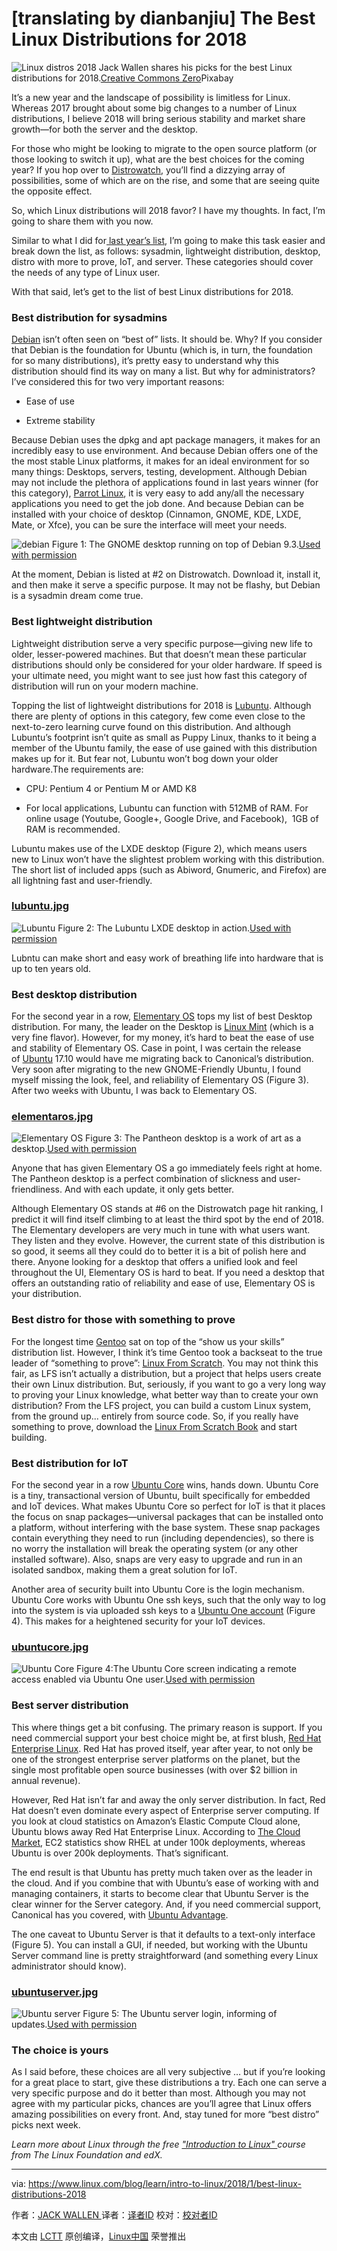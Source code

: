 [translating by dianbanjiu] The Best Linux Distributions for 2018
============================================================

![Linux distros 2018](https://www.linux.com/sites/lcom/files/styles/rendered_file/public/linux-distros-2018.jpg?itok=Z8sdx4Zu "Linux distros 2018")
Jack Wallen shares his picks for the best Linux distributions for 2018.[Creative Commons Zero][6]Pixabay

It’s a new year and the landscape of possibility is limitless for Linux. Whereas 2017 brought about some big changes to a number of Linux distributions, I believe 2018 will bring serious stability and market share growth—for both the server and the desktop.

For those who might be looking to migrate to the open source platform (or those looking to switch it up), what are the best choices for the coming year? If you hop over to [Distrowatch][14], you’ll find a dizzying array of possibilities, some of which are on the rise, and some that are seeing quite the opposite effect.

So, which Linux distributions will 2018 favor? I have my thoughts. In fact, I’m going to share them with you now.

Similar to what I did for[ last year’s list][15], I’m going to make this task easier and break down the list, as follows: sysadmin, lightweight distribution, desktop, distro with more to prove, IoT, and server. These categories should cover the needs of any type of Linux user.

With that said, let’s get to the list of best Linux distributions for 2018.

### Best distribution for sysadmins

[Debian][16] isn’t often seen on “best of” lists. It should be. Why? If you consider that Debian is the foundation for Ubuntu (which is, in turn, the foundation for so many distributions), it’s pretty easy to understand why this distribution should find its way on many a list. But why for administrators? I’ve considered this for two very important reasons:

*   Ease of use

*   Extreme stability

Because Debian uses the dpkg and apt package managers, it makes for an incredibly easy to use environment. And because Debian offers one of the the most stable Linux platforms, it makes for an ideal environment for so many things: Desktops, servers, testing, development. Although Debian may not include the plethora of applications found in last years winner (for this category), [Parrot Linux][17], it is very easy to add any/all the necessary applications you need to get the job done. And because Debian can be installed with your choice of desktop (Cinnamon, GNOME, KDE, LXDE, Mate, or Xfce), you can be sure the interface will meet your needs.


![debian](https://www.linux.com/sites/lcom/files/styles/rendered_file/public/debian.jpg?itok=XkHHG692 "debian")
Figure 1: The GNOME desktop running on top of Debian 9.3.[Used with permission][1]

At the moment, Debian is listed at #2 on Distrowatch. Download it, install it, and then make it serve a specific purpose. It may not be flashy, but Debian is a sysadmin dream come true.

### Best lightweight distribution

Lightweight distribution serve a very specific purpose—giving new life to older, lesser-powered machines. But that doesn’t mean these particular distributions should only be considered for your older hardware. If speed is your ultimate need, you might want to see just how fast this category of distribution will run on your modern machine.

Topping the list of lightweight distributions for 2018 is [Lubuntu][18]. Although there are plenty of options in this category, few come even close to the next-to-zero learning curve found on this distribution. And although Lubuntu’s footprint isn’t quite as small as Puppy Linux, thanks to it being a member of the Ubuntu family, the ease of use gained with this distribution makes up for it. But fear not, Lubuntu won’t bog down your older hardware.The requirements are:

*   CPU: Pentium 4 or Pentium M or AMD K8

*   For local applications, Lubuntu can function with 512MB of RAM. For online usage (Youtube, Google+, Google Drive, and Facebook),  1GB of RAM is recommended.

Lubuntu makes use of the LXDE desktop (Figure 2), which means users new to Linux won’t have the slightest problem working with this distribution. The short list of included apps (such as Abiword, Gnumeric, and Firefox) are all lightning fast and user-friendly.

### [lubuntu.jpg][8]

![Lubuntu](https://www.linux.com/sites/lcom/files/styles/rendered_file/public/lubuntu_2.jpg?itok=BkTnh7hU "Lubuntu")
Figure 2: The Lubuntu LXDE desktop in action.[Used with permission][2]

Lubntu can make short and easy work of breathing life into hardware that is up to ten years old.

### Best desktop distribution

For the second year in a row, [Elementary OS][19] tops my list of best Desktop distribution. For many, the leader on the Desktop is [Linux Mint][20] (which is a very fine flavor). However, for my money, it’s hard to beat the ease of use and stability of Elementary OS. Case in point, I was certain the release of [Ubuntu][21] 17.10 would have me migrating back to Canonical’s distribution. Very soon after migrating to the new GNOME-Friendly Ubuntu, I found myself missing the look, feel, and reliability of Elementary OS (Figure 3). After two weeks with Ubuntu, I was back to Elementary OS.

### [elementaros.jpg][9]

![Elementary OS](https://www.linux.com/sites/lcom/files/styles/rendered_file/public/elementaros.jpg?itok=SRZC2vkg "Elementary OS")
Figure 3: The Pantheon desktop is a work of art as a desktop.[Used with permission][3]

Anyone that has given Elementary OS a go immediately feels right at home. The Pantheon desktop is a perfect combination of slickness and user-friendliness. And with each update, it only gets better.

Although Elementary OS stands at #6 on the Distrowatch page hit ranking, I predict it will find itself climbing to at least the third spot by the end of 2018\. The Elementary developers are very much in tune with what users want. They listen and they evolve. However, the current state of this distribution is so good, it seems all they could do to better it is a bit of polish here and there. Anyone looking for a desktop that offers a unified look and feel throughout the UI, Elementary OS is hard to beat. If you need a desktop that offers an outstanding ratio of reliability and ease of use, Elementary OS is your distribution.

### Best distro for those with something to prove

For the longest time [Gentoo][22] sat on top of the “show us your skills” distribution list. However, I think it’s time Gentoo took a backseat to the true leader of “something to prove”: [Linux From Scratch][23]. You may not think this fair, as LFS isn’t actually a distribution, but a project that helps users create their own Linux distribution. But, seriously, if you want to go a very long way to proving your Linux knowledge, what better way than to create your own distribution? From the LFS project, you can build a custom Linux system, from the ground up... entirely from source code. So, if you really have something to prove, download the [Linux From Scratch Book][24] and start building.

### Best distribution for IoT

For the second year in a row [Ubuntu Core][25] wins, hands down. Ubuntu Core is a tiny, transactional version of Ubuntu, built specifically for embedded and IoT devices. What makes Ubuntu Core so perfect for IoT is that it places the focus on snap packages—universal packages that can be installed onto a platform, without interfering with the base system. These snap packages contain everything they need to run (including dependencies), so there is no worry the installation will break the operating system (or any other installed software). Also, snaps are very easy to upgrade and run in an isolated sandbox, making them a great solution for IoT.

Another area of security built into Ubuntu Core is the login mechanism. Ubuntu Core works with Ubuntu One ssh keys, such that the only way to log into the system is via uploaded ssh keys to a [Ubuntu One account][26] (Figure 4). This makes for a heightened security for your IoT devices.

### [ubuntucore.jpg][10]

![ Ubuntu Core](https://www.linux.com/sites/lcom/files/styles/rendered_file/public/ubuntucore.jpg?itok=Ydfq8NKH " Ubuntu Core")
Figure 4:The Ubuntu Core screen indicating a remote access enabled via Ubuntu One user.[Used with permission][4]

### Best server distribution

This where things get a bit confusing. The primary reason is support. If you need commercial support your best choice might be, at first blush, [Red Hat Enterprise Linux][27]. Red Hat has proved itself, year after year, to not only be one of the strongest enterprise server platforms on the planet, but the single most profitable open source businesses (with over $2 billion in annual revenue).

However, Red Hat isn’t far and away the only server distribution. In fact, Red Hat doesn’t even dominate every aspect of Enterprise server computing. If you look at cloud statistics on Amazon’s Elastic Compute Cloud alone, Ubuntu blows away Red Hat Enterprise Linux. According to [The Cloud Market][28], EC2 statistics show RHEL at under 100k deployments, whereas Ubuntu is over 200k deployments. That’s significant.

The end result is that Ubuntu has pretty much taken over as the leader in the cloud. And if you combine that with Ubuntu’s ease of working with and managing containers, it starts to become clear that Ubuntu Server is the clear winner for the Server category. And, if you need commercial support, Canonical has you covered, with [Ubuntu Advantage][29].

The one caveat to Ubuntu Server is that it defaults to a text-only interface (Figure 5). You can install a GUI, if needed, but working with the Ubuntu Server command line is pretty straightforward (and something every Linux administrator should know).

### [ubuntuserver.jpg][11]

![Ubuntu server](https://www.linux.com/sites/lcom/files/styles/rendered_file/public/ubuntuserver_1.jpg?itok=qtFSUlee "Ubuntu server")
Figure 5: The Ubuntu server login, informing of updates.[Used with permission][5]

### The choice is yours

As I said before, these choices are all very subjective … but if you’re looking for a great place to start, give these distributions a try. Each one can serve a very specific purpose and do it better than most. Although you may not agree with my particular picks, chances are you’ll agree that Linux offers amazing possibilities on every front. And, stay tuned for more “best distro” picks next week.

 _Learn more about Linux through the free ["Introduction to Linux" ][13]course from The Linux Foundation and edX._

--------------------------------------------------------------------------------

via: https://www.linux.com/blog/learn/intro-to-linux/2018/1/best-linux-distributions-2018

作者：[JACK WALLEN ][a]
译者：[译者ID](https://github.com/译者ID)
校对：[校对者ID](https://github.com/校对者ID)

本文由 [LCTT](https://github.com/LCTT/TranslateProject) 原创编译，[Linux中国](https://linux.cn/) 荣誉推出

[a]:https://www.linux.com/users/jlwallen
[1]:https://www.linux.com/licenses/category/used-permission
[2]:https://www.linux.com/licenses/category/used-permission
[3]:https://www.linux.com/licenses/category/used-permission
[4]:https://www.linux.com/licenses/category/used-permission
[5]:https://www.linux.com/licenses/category/used-permission
[6]:https://www.linux.com/licenses/category/creative-commons-zero
[7]:https://www.linux.com/files/images/debianjpg
[8]:https://www.linux.com/files/images/lubuntujpg-2
[9]:https://www.linux.com/files/images/elementarosjpg
[10]:https://www.linux.com/files/images/ubuntucorejpg
[11]:https://www.linux.com/files/images/ubuntuserverjpg-1
[12]:https://www.linux.com/files/images/linux-distros-2018jpg
[13]:https://training.linuxfoundation.org/linux-courses/system-administration-training/introduction-to-linux
[14]:https://distrowatch.com/
[15]:https://www.linux.com/news/learn/sysadmin/best-linux-distributions-2017
[16]:https://www.debian.org/
[17]:https://www.parrotsec.org/
[18]:http://lubuntu.me/
[19]:https://elementary.io/
[20]:https://linuxmint.com/
[21]:https://www.ubuntu.com/
[22]:https://www.gentoo.org/
[23]:http://www.linuxfromscratch.org/
[24]:http://www.linuxfromscratch.org/lfs/download.html
[25]:https://www.ubuntu.com/core
[26]:https://login.ubuntu.com/
[27]:https://www.redhat.com/en/technologies/linux-platforms/enterprise-linux
[28]:http://thecloudmarket.com/stats#/by_platform_definition
[29]:https://buy.ubuntu.com/?_ga=2.177313893.113132429.1514825043-1939188204.1510782993
